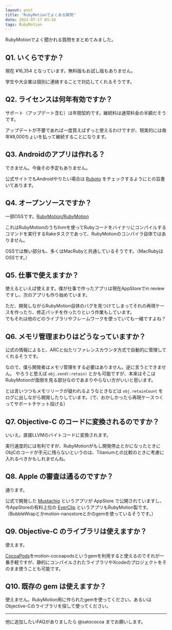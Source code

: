 ```yaml
---
layout: post
title: "RubyMotionでよくある質問"
date: 2012-07-17 03:24
tags: RubyMotion
---
```

RubyMotionでよく聞かれる質問をまとめてみました。

## Q1. いくらですか？
現在 ¥16,354 となっています。無料版もお試し版もありません。

学生や大企業は個別に連絡することで対応してくれるそうです。


## Q2. ライセンスは何年有効ですか？
サポート（アップデート含む）は年間契約です。継続料は通常料金の半額だそうです。

アップデートが不要であれば一度買えばずっと使えるわけですが、現実的には毎年¥8,000ちょいを払って継続することになります。


## Q3. Androidのアプリは作れる？
できません。今後その予定もありません。

公式サイトでもAndroidやりたい場合は [Ruboto](http://ruboto.org/) をチェックするようにとの旨書いてあります。


## Q4. オープンソースですか？
一部OSSです。[RubyMotion/RubyMotion](https://github.com/RubyMotion/RubyMotion)

これはRubyMotionのうちllvmを使ってRubyコードをバイナリにコンパイルするコマンドを実行するRakeタスクであって、RubyMotionのコンパイラ自体ではありません。

OSSでは無い部分も、多くはMacRubyと共通しているそうです。（MacRubyはOSSです。）


## Q5. 仕事で使えますか？
使えるといえば使えます。僕が仕事で作ったアプリは現在AppStoreでin reviewですし、次のアプリも作り始めています。

ただ、開発しながらRubyMotion自体のバグを見つけてしまってそれの再現ケースを作ったり、修正パッチを作ったりという作業もしています。  
でもそれは他のどのライブラリやフレームワークを使っていても一緒ですよね？


## Q6. メモリ管理まわりはどうなっていますか？
公式の情報によると、ARCと似たリファレンスカウンタ方式で自動的に管理してくれるそうです。

なので、僕ら開発者はメモリ管理をする必要はありません。逆に言うとできません。
やろうと思えば `obj.send(:retain)` とかも可能ですが、本来はそこはRubyMotionが面倒を見る部分なのであまりやらない方がいいと思います。

とは言いつつもメモリリークが疑われるようなときなどは `obj.retainCount` をログに出しながら開発したりしています。（で、おかしかったら再現ケースつくってサポートチケット投げる）


## Q7. Objective-C のコードに変換されるのですか？
いいえ。直接LLVMのバイトコードに変換されます。

実行速度的には有利ですが、RubyMotionがもし開発停止とかになったときにObjCのコードが手元に残らないというのは、Titaniumとの比較のときに考慮に入れるべきかもしれませんね。


## Q8. Apple の審査は通るのですか？
通ります。

公式で開発した [Mustachio](http://itunes.apple.com/us/app/mustachio/id525324802?mt=8) というアプリが AppStore で公開されていますし、今AppStoreの有料上位の [EverClip](http://clip.ignition.hk/) というアプリもRubyMotion製です。（BubbleWrapとかmotion-nanostoreとかのgemを使っているそうです。）


## Q9. Objective-C のライブラリは使えますか？
使えます。

[CocoaPods](http://cocoapods.org/)をmotion-cocoapodsというgemを利用すると使えるのでそれが一番手軽ですが、静的にコンパイルされたライブラリやXcodeのプロジェクトをそのまま使うことも可能です。


## Q10. 既存の gem は使えますか？
使えません。RubyMotion用に作られたgemを使ってください。あるいはObjective-Cのライブラリを探して使ってください。


----
他に追加したいFAQがありましたら @satococoa までお願いします。
